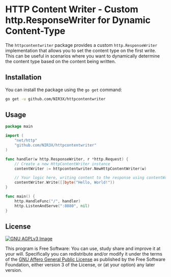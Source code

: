 # HTTP Content Writer - Custom http.ResponseWriter for Dynamic Content-Type

The `httpcontentwriter` package provides a custom `http.ResponseWriter` implementation that allows you to set the content type on the first write. This can be useful in scenarios where you want to dynamically determine the content type based on the content being written.

## Installation

You can install the package using the `go get` command:

```bash
go get -u github.com/NIR3X/httpcontentwriter
```

## Usage

```go
package main

import (
	"net/http"
	"github.com/NIR3X/httpcontentwriter"
)

func handler(w http.ResponseWriter, r *http.Request) {
	// Create a new HttpContentWriter instance
	contentWriter := httpcontentwriter.NewHttpContentWriter(w)

	// Your logic here, writing content to the response using contentWriter
	contentWriter.Write([]byte("Hello, World!"))
}

func main() {
	http.HandleFunc("/", handler)
	http.ListenAndServe(":8080", nil)
}
```

## License
[![GNU AGPLv3 Image](https://www.gnu.org/graphics/agplv3-155x51.png)](https://www.gnu.org/licenses/agpl-3.0.html)  

This program is Free Software: You can use, study share and improve it at your
will. Specifically you can redistribute and/or modify it under the terms of the
[GNU Affero General Public License](https://www.gnu.org/licenses/agpl-3.0.html) as
published by the Free Software Foundation, either version 3 of the License, or
(at your option) any later version.
